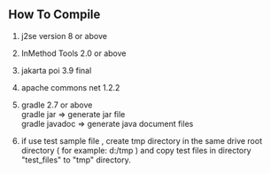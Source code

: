 ## How To Compile    

1. j2se version 8 or above    

2. InMethod Tools 2.0 or above    

3. jakarta poi 3.9 final    

4. apache commons net 1.2.2    

5. gradle 2.7 or above    
   gradle jar => generate jar file    
   gradle javadoc => generate java document files    

7. if use test sample file , create tmp directory in the same drive root directory ( for example:  d:/tmp ) 
   and copy test files  in directory "test_files" to "tmp" directory.    
